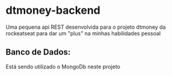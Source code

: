 # dtmoney-backend
Uma pequena api REST desenvolvida para o projeto dtmoney da rockeatseat para dar um "plus" na minhas habilidades pessoal

## Banco de Dados:
Está sendo utilizado o MongoDb neste projeto
